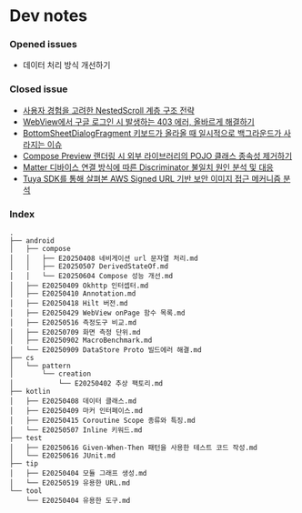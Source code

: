 # Dev notes    
### Opened issues
- 데이터 처리 방식 개선하기

### Closed issue
- [사용자 경험을 고려한 NestedScroll 계층 구조 전략](https://github.com/pachuho/dev-notes/issues/7)
- [WebView에서 구글 로그인 시 발생하는 403 에러, 올바르게 해결하기](https://github.com/pachuho/dev-notes/issues/6)
- [BottomSheetDialogFragment 키보드가 올라올 때 일시적으로 백그라운드가 사라지는 이슈](https://github.com/pachuho/dev-notes/issues/4)
- [Compose Preview 랜더링 시 외부 라이브러리의 POJO 클래스 종속성 제거하기](https://github.com/pachuho/dev-notes/issues/3)
- [Matter 디바이스 연결 방식에 따른 Discriminator 불일치 원인 분석 및 대응](https://github.com/pachuho/dev-notes/issues/2)
- [Tuya SDK를 통해 살펴본 AWS Signed URL 기반 보안 이미지 접근 메커니즘 분석](https://github.com/pachuho/dev-notes/issues/1)
### Index
    .
    ├── android
    │   ├── compose
    │   │   ├── E20250408 네비게이션 url 문자열 처리.md
    │   │   ├── E20250507 DerivedStateOf.md
    │   │   └── E20250604 Compose 성능 개선.md
    │   ├── E20250409 Okhttp 인터셉터.md
    │   ├── E20250410 Annotation.md
    │   ├── E20250418 Hilt 버전.md
    │   ├── E20250429 WebView onPage 함수 목록.md
    │   ├── E20250516 측정도구 비교.md
    │   ├── E20250709 화면 측정 단위.md
    │   ├── E20250902 MacroBenchmark.md
    │   └── E20250909 DataStore Proto 빌드에러 해결.md
    ├── cs
    │   └── pattern
    │       └── creation
    │           └── E20250402 추상 팩토리.md
    ├── kotlin
    │   ├── E20250408 데이터 클래스.md
    │   ├── E20250409 마커 인터페이스.md
    │   ├── E20250415 Coroutine Scope 종류와 특징.md
    │   └── E20250507 Inline 키워드.md
    ├── test
    │   ├── E20250616 Given-When-Then 패턴을 사용한 테스트 코드 작성.md
    │   └── E20250616 JUnit.md
    ├── tip
    │   ├── E20250404 모듈 그래프 생성.md
    │   └── E20250519 유용한 URL.md
    └── tool
        └── E20250404 유용한 도구.md
